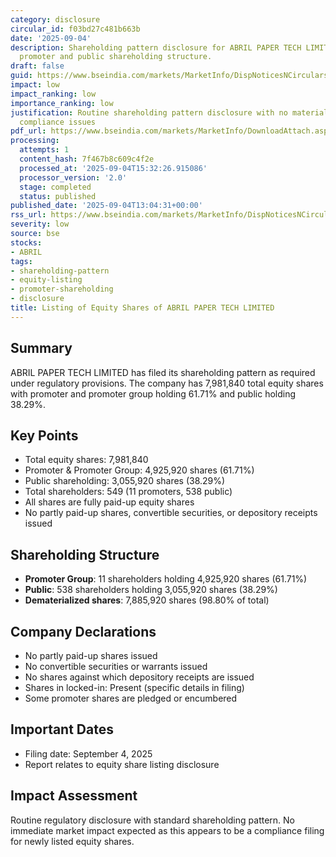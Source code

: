 ```yaml
---
category: disclosure
circular_id: f03bd27c481b663b
date: '2025-09-04'
description: Shareholding pattern disclosure for ABRIL PAPER TECH LIMITED showing
  promoter and public shareholding structure.
draft: false
guid: https://www.bseindia.com/markets/MarketInfo/DispNoticesNCirculars.aspx?Noticeid={7503033B-3425-411B-9BF1-F63BFF77C320}&noticeno=20250904-47&dt=09/04/2025&icount=47&totcount=62&flag=0
impact: low
impact_ranking: low
importance_ranking: low
justification: Routine shareholding pattern disclosure with no material changes or
  compliance issues
pdf_url: https://www.bseindia.com/markets/MarketInfo/DownloadAttach.aspx?id=20250904-47&attachedId=072551fe-a903-4571-a5d2-0744534ea899
processing:
  attempts: 1
  content_hash: 7f467b8c609c4f2e
  processed_at: '2025-09-04T15:32:26.915086'
  processor_version: '2.0'
  stage: completed
  status: published
published_date: '2025-09-04T13:04:31+00:00'
rss_url: https://www.bseindia.com/markets/MarketInfo/DispNoticesNCirculars.aspx?Noticeid={7503033B-3425-411B-9BF1-F63BFF77C320}&noticeno=20250904-47&dt=09/04/2025&icount=47&totcount=62&flag=0
severity: low
source: bse
stocks:
- ABRIL
tags:
- shareholding-pattern
- equity-listing
- promoter-shareholding
- disclosure
title: Listing of Equity Shares of ABRIL PAPER TECH LIMITED
---
```


## Summary

ABRIL PAPER TECH LIMITED has filed its shareholding pattern as required under regulatory provisions. The company has 7,981,840 total equity shares with promoter and promoter group holding 61.71% and public holding 38.29%.

## Key Points

- Total equity shares: 7,981,840
- Promoter & Promoter Group: 4,925,920 shares (61.71%)
- Public shareholding: 3,055,920 shares (38.29%)
- Total shareholders: 549 (11 promoters, 538 public)
- All shares are fully paid-up equity shares
- No partly paid-up shares, convertible securities, or depository receipts issued

## Shareholding Structure

- **Promoter Group**: 11 shareholders holding 4,925,920 shares (61.71%)
- **Public**: 538 shareholders holding 3,055,920 shares (38.29%)
- **Dematerialized shares**: 7,885,920 shares (98.80% of total)

## Company Declarations

- No partly paid-up shares issued
- No convertible securities or warrants issued
- No shares against which depository receipts are issued
- Shares in locked-in: Present (specific details in filing)
- Some promoter shares are pledged or encumbered

## Important Dates

- Filing date: September 4, 2025
- Report relates to equity share listing disclosure

## Impact Assessment

Routine regulatory disclosure with standard shareholding pattern. No immediate market impact expected as this appears to be a compliance filing for newly listed equity shares.